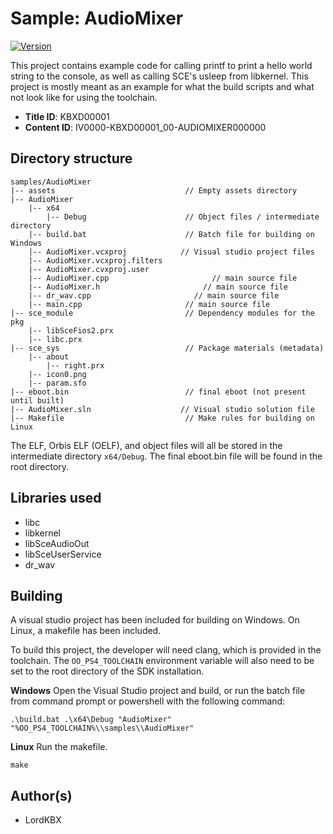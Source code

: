 # Sample: AudioMixer

[![Version](https://img.shields.io/badge/Version-1.00-brightgreen.svg)](https://github.com/Cryptogenic/OpenOrbis-PS4-Toolchain)

This project contains example code for calling printf to print a hello world string to the console, as well as calling SCE's usleep from libkernel. This project is mostly meant as an example for what the build scripts and what not look like for using the toolchain.

- **Title ID**: KBXD00001
- **Content ID**: IV0000-KBXD00001_00-AUDIOMIXER000000



## Directory structure
```
samples/AudioMixer
|-- assets                             // Empty assets directory
|-- AudioMixer 
    |-- x64
        |-- Debug                      // Object files / intermediate directory
    |-- build.bat                      // Batch file for building on Windows
    |-- AudioMixer.vcxproj            // Visual studio project files
    |-- AudioMixer.vcxproj.filters
    |-- AudioMixer.cvxproj.user
    |-- AudioMixer.cpp                       // main source file
    |-- AudioMixer.h                       // main source file
    |-- dr_wav.cpp                       // main source file
    |-- main.cpp                       // main source file
|-- sce_module                         // Dependency modules for the pkg
    |-- libSceFios2.prx
    |-- libc.prx
|-- sce_sys                            // Package materials (metadata)
    |-- about
        |-- right.prx
    |-- icon0.png
    |-- param.sfo
|-- eboot.bin                          // final eboot (not present until built)
|-- AudioMixer.sln                    // Visual studio solution file
|-- Makefile                           // Make rules for building on Linux
```
The ELF, Orbis ELF (OELF), and object files will all be stored in the intermediate directory `x64/Debug`. The final eboot.bin file will be found in the root directory.



## Libraries used

- libc
- libkernel
- libSceAudioOut
- libSceUserService
- dr_wav



## Building

A visual studio project has been included for building on Windows. On Linux, a makefile has been included.

To build this project, the developer will need clang, which is provided in the toolchain. The `OO_PS4_TOOLCHAIN` environment variable will also need to be set to the root directory of the SDK installation.

__Windows__
Open the Visual Studio project and build, or run the batch file from command prompt or powershell with the following command:
```
.\build.bat .\x64\Debug "AudioMixer" "%OO_PS4_TOOLCHAIN%\\samples\\AudioMixer"
```

__Linux__
Run the makefile.
```
make
```



## Author(s)

- LordKBX
